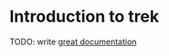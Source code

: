 # Introduction to trek

TODO: write [great documentation](http://jacobian.org/writing/what-to-write/)
